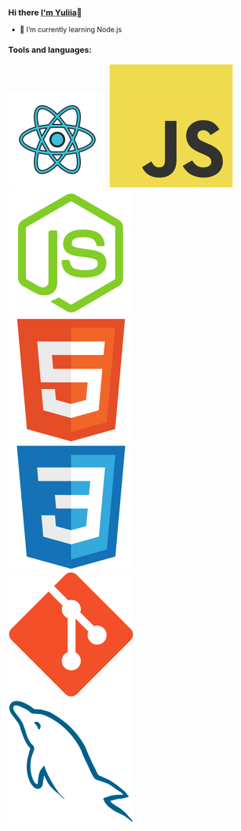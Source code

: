 ### Hi there [I'm Yuliia](https://github.com/ylyanovikova)👋

- 🌱 I’m currently learning Node.js

<!-- ![Anurag's GitHub stats](https://github-readme-stats.vercel.app/api?username=ylyanovikova&theme=vue&show_icons=true) -->

### Tools and languages:

![react](images/react.svg)
![react](images/js.svg)
![react](images/nodejs.svg)
![react](images/html.svg)
![react](images/css.svg)
![react](images/git.svg)
![react](images/sql.svg)


